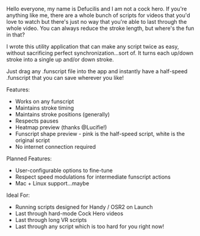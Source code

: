 Hello everyone, my name is Defucilis and I am not a cock hero. If you're anything like me, there are a whole bunch of scripts for videos that you'd love to watch but there's just no way that you're able to last through the whole video. You can always reduce the stroke length, but where's the fun in that?

I wrote this utility application that can make any script twice as easy, without sacrificing perfect synchronization...sort of. It turns each up/down stroke into a single up and/or down stroke.

Just drag any .funscript file into the app and instantly have a half-speed .funscript that you can save wherever you like!

Features:

  * Works on any funscript
  * Maintains stroke timing
  * Maintains stroke positions (generally)
  * Respects pauses
  * Heatmap preview (thanks @Lucifie!)
  * Funscript shape preview - pink is the half-speed script, white is the original script
  * No internet connection required

Planned Features:

  * User-configurable options to fine-tune
  * Respect speed modulations for intermediate funscript actions
  * Mac + Linux support...maybe

Ideal For:

  * Running scripts designed for Handy / OSR2 on Launch
  * Last through hard-mode Cock Hero videos
  * Last through long VR scripts
  *  Last through any script which is too hard for you right now!
